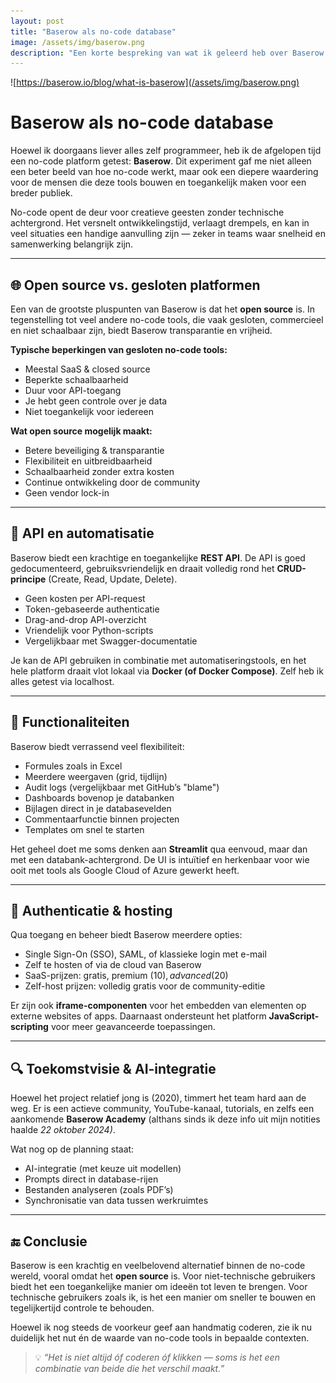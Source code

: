 ```yaml
---
layout: post
title: "Baserow als no-code database"
image: /assets/img/baserow.png
description: "Een korte bespreking van wat ik geleerd heb over Baserow en wat ik ervan vind."
---
```


![https://baserow.io/blog/what-is-baserow](/assets/img/baserow.png)

# Baserow als no-code database

Hoewel ik doorgaans liever alles zelf programmeer, heb ik de afgelopen tijd een no-code platform getest: **Baserow**. Dit experiment gaf me niet alleen een beter beeld van hoe no-code werkt, maar ook een diepere waardering voor de mensen die deze tools bouwen en toegankelijk maken voor een breder publiek.

No-code opent de deur voor creatieve geesten zonder technische achtergrond. Het versnelt ontwikkelingstijd, verlaagt drempels, en kan in veel situaties een handige aanvulling zijn — zeker in teams waar snelheid en samenwerking belangrijk zijn.

---

## 🌐 Open source vs. gesloten platformen

Een van de grootste pluspunten van Baserow is dat het **open source** is. In tegenstelling tot veel andere no-code tools, die vaak gesloten, commercieel en niet schaalbaar zijn, biedt Baserow transparantie en vrijheid.

**Typische beperkingen van gesloten no-code tools:**
- Meestal SaaS & closed source
- Beperkte schaalbaarheid
- Duur voor API-toegang
- Je hebt geen controle over je data
- Niet toegankelijk voor iedereen

**Wat open source mogelijk maakt:**
- Betere beveiliging & transparantie
- Flexibiliteit en uitbreidbaarheid
- Schaalbaarheid zonder extra kosten
- Continue ontwikkeling door de community
- Geen vendor lock-in

---

## 🔌 API en automatisatie

Baserow biedt een krachtige en toegankelijke **REST API**. De API is goed gedocumenteerd, gebruiksvriendelijk en draait volledig rond het **CRUD-principe** (Create, Read, Update, Delete). 

- Geen kosten per API-request
- Token-gebaseerde authenticatie
- Drag-and-drop API-overzicht
- Vriendelijk voor Python-scripts
- Vergelijkbaar met Swagger-documentatie

Je kan de API gebruiken in combinatie met automatiseringstools, en het hele platform draait vlot lokaal via **Docker (of Docker Compose)**. Zelf heb ik alles getest via localhost.

---

## 🧩 Functionaliteiten

Baserow biedt verrassend veel flexibiliteit:

- Formules zoals in Excel
- Meerdere weergaven (grid, tijdlijn)
- Audit logs (vergelijkbaar met GitHub’s "blame")
- Dashboards bovenop je databanken
- Bijlagen direct in je databasevelden
- Commentaarfunctie binnen projecten
- Templates om snel te starten

Het geheel doet me soms denken aan **Streamlit** qua eenvoud, maar dan met een databank-achtergrond. De UI is intuïtief en herkenbaar voor wie ooit met tools als Google Cloud of Azure gewerkt heeft.

---

## 🔐 Authenticatie & hosting

Qua toegang en beheer biedt Baserow meerdere opties:

- Single Sign-On (SSO), SAML, of klassieke login met e-mail
- Zelf te hosten of via de cloud van Baserow
- SaaS-prijzen: gratis, premium ($10), advanced ($20)
- Zelf-host prijzen: volledig gratis voor de community-editie

Er zijn ook **iframe-componenten** voor het embedden van elementen op externe websites of apps. Daarnaast ondersteunt het platform **JavaScript-scripting** voor meer geavanceerde toepassingen.

---

## 🔍 Toekomstvisie & AI-integratie

Hoewel het project relatief jong is (2020), timmert het team hard aan de weg. Er is een actieve community, YouTube-kanaal, tutorials, en zelfs een aankomende **Baserow Academy** (althans sinds ik deze info uit mijn notities haalde *22 oktober 2024)*.

Wat nog op de planning staat:
- AI-integratie (met keuze uit modellen)
- Prompts direct in database-rijen
- Bestanden analyseren (zoals PDF’s)
- Synchronisatie van data tussen werkruimtes

---

## 🔚 Conclusie

Baserow is een krachtig en veelbelovend alternatief binnen de no-code wereld, vooral omdat het **open source** is. Voor niet-technische gebruikers biedt het een toegankelijke manier om ideeën tot leven te brengen. Voor technische gebruikers zoals ik, is het een manier om sneller te bouwen en tegelijkertijd controle te behouden.

Hoewel ik nog steeds de voorkeur geef aan handmatig coderen, zie ik nu duidelijk het nut én de waarde van no-code tools in bepaalde contexten.

> 💡 *“Het is niet altijd óf coderen óf klikken — soms is het een combinatie van beide die het verschil maakt.”*
